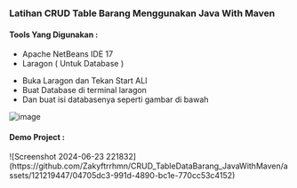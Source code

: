 <h3> Latihan CRUD Table Barang Menggunakan Java With Maven </h3>

<h4>Tools Yang Digunakan : </h4>

<ul>
  <li>Apache NetBeans IDE 17</li>
  <li>Laragon ( Untuk Database )</li>
</ul>

<ul>
  <li>Buka Laragon dan Tekan Start ALl</li>
  <li>Buat Database di terminal laragon</li>
  <li>Dan buat isi databasenya seperti gambar di bawah</li>
</ul>

![image](https://github.com/Zakyftrrhmn/CRUD_TableDataBarang_JavaWithMaven/assets/121219447/0d9ed2e9-1e5b-4fe5-b0e0-79512bbd7dfd)


<h4>Demo Project : </h4>
![Screenshot 2024-06-23 221832](https://github.com/Zakyftrrhmn/CRUD_TableDataBarang_JavaWithMaven/assets/121219447/04705dc3-991d-4890-bc1e-770cc53c4152)
